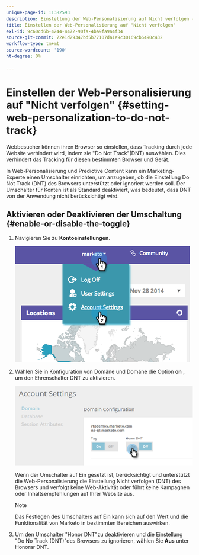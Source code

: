 ```yaml
---
unique-page-id: 11382593
description: Einstellung der Web-Personalisierung auf Nicht verfolgen - Marketo-Dokumente - Produktdokumentation
title: Einstellen der Web-Personalisierung auf "Nicht verfolgen"
exl-id: 9c60cd6b-4244-4472-90fa-4ba9fa9a4f34
source-git-commit: 72e1d29347bd5b77107da1e9c30169cb6490c432
workflow-type: tm+mt
source-wordcount: '190'
ht-degree: 0%

---
```


# Einstellen der Web-Personalisierung auf &quot;Nicht verfolgen&quot; {#setting-web-personalization-to-do-not-track}

Webbesucher können ihren Browser so einstellen, dass Tracking durch jede Website verhindert wird, indem sie &quot;Do Not Track&quot;(DNT) auswählen. Dies verhindert das Tracking für diesen bestimmten Browser und Gerät.

In Web-Personalisierung und Predictive Content kann ein Marketing-Experte einen Umschalter einrichten, um anzugeben, ob die Einstellung Do Not Track (DNT) des Browsers unterstützt oder ignoriert werden soll. Der Umschalter für Konten ist als Standard deaktiviert, was bedeutet, dass DNT von der Anwendung nicht berücksichtigt wird.

## Aktivieren oder Deaktivieren der Umschaltung {#enable-or-disable-the-toggle}

1. Navigieren Sie zu **Kontoeinstellungen**.

   ![](assets/image2014-12-1-23-3a3-3a12.png)

1. Wählen Sie in Konfiguration von Domäne und Domäne die Option **on** , um den Ehrenschalter DNT zu aktivieren.

   ![](assets/two-1.png)

   Wenn der Umschalter auf Ein gesetzt ist, berücksichtigt und unterstützt die Web-Personalisierung die Einstellung Nicht verfolgen (DNT) des Browsers und verfolgt keine Web-Aktivität oder führt keine Kampagnen oder Inhaltsempfehlungen auf Ihrer Website aus.

   >[!NOTE]
   >
   >Das Festlegen des Umschalters auf Ein kann sich auf den Wert und die Funktionalität von Marketo in bestimmten Bereichen auswirken.

1. Um den Umschalter &quot;Honor DNT&quot;zu deaktivieren und die Einstellung &quot;Do No Track (DNT)&quot;des Browsers zu ignorieren, wählen Sie **Aus** unter Honorar DNT.
